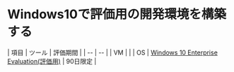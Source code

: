 # Windows10で評価用の開発環境を構築する

| 項目 | ツール | 評価期間 |
| -- | -- |
| VM | |
| OS | [Windows 10 Enterprise Evaluation(評価用)](https://technet.microsoft.com/ja-jp/evalcenter/dn781239.aspx) | 90日限定 |

 